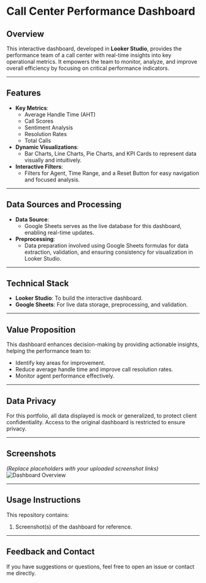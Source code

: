 # Call Center Performance Dashboard

## Overview
This interactive dashboard, developed in **Looker Studio**, provides the performance team of a call center with real-time insights into key operational metrics. It empowers the team to monitor, analyze, and improve overall efficiency by focusing on critical performance indicators.

---

## Features
- **Key Metrics**:  
  - Average Handle Time (AHT)  
  - Call Scores  
  - Sentiment Analysis  
  - Resolution Rates  
  - Total Calls  
- **Dynamic Visualizations**:  
  - Bar Charts, Line Charts, Pie Charts, and KPI Cards to represent data visually and intuitively.  
- **Interactive Filters**:  
  - Filters for Agent, Time Range, and a Reset Button for easy navigation and focused analysis.  

---

## Data Sources and Processing
- **Data Source**:  
  - Google Sheets serves as the live database for this dashboard, enabling real-time updates.  
- **Preprocessing**:  
  - Data preparation involved using Google Sheets formulas for data extraction, validation, and ensuring consistency for visualization in Looker Studio.  

---

## Technical Stack
- **Looker Studio**: To build the interactive dashboard.  
- **Google Sheets**: For live data storage, preprocessing, and validation.  

---

## Value Proposition
This dashboard enhances decision-making by providing actionable insights, helping the performance team to:  
- Identify key areas for improvement.  
- Reduce average handle time and improve call resolution rates.  
- Monitor agent performance effectively.  

---

## Data Privacy
For this portfolio, all data displayed is mock or generalized, to protect client confidentiality. Access to the original dashboard is restricted to ensure privacy.  

---

## Screenshots
*(Replace placeholders with your uploaded screenshot links)*  
![Dashboard Overview](link-to-screenshot.png)

---

## Usage Instructions
This repository contains:  
1. Screenshot(s) of the dashboard for reference.

---

## Feedback and Contact
If you have suggestions or questions, feel free to open an issue or contact me directly.  
